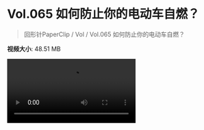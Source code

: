 # Vol.065 如何防止你的电动车自燃？

> 回形针PaperClip / Vol / Vol.065 如何防止你的电动车自燃？

**视频大小**: 48.51 MB

<div class="video"><video src="https://file.hsyhx.top/video/PaperClip/Vol/065.mp4" controls preload>🤔 您的浏览器不支持 video 标签</video></div>